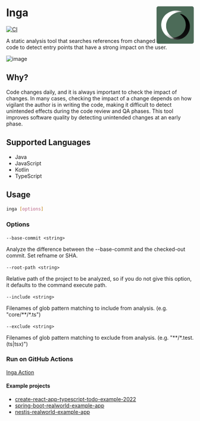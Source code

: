# <img src=".github/logo.png" align="right" width="100"> Inga

[![CI](https://github.com/seachicken/inga/actions/workflows/ci.yml/badge.svg)](https://github.com/seachicken/inga/actions/workflows/ci.yml)

A static analysis tool that searches references from changed code to detect entry points that have a strong impact on the user.

<img width="901" alt="image" src="https://user-images.githubusercontent.com/5178598/201501698-11030115-678b-47ab-a22b-b21e8fc84694.png">

## Why?

Code changes daily, and it is always important to check the impact of changes.
In many cases, checking the impact of a change depends on how vigilant the author is in writing the code, making it difficult to detect unintended effects during the code review and QA phases.
This tool improves software quality by detecting unintended changes at an early phase.

## Supported Languages

- Java
- JavaScript
- Kotlin
- TypeScript

## Usage

```sh
inga [options]
```

### Options

`--base-commit <string>`

Analyze the difference between the --base-commit and the checked-out commit. Set refname or SHA.

`--root-path <string>`

Relative path of the project to be analyzed, so if you do not give this option, it defaults to the command execute path.

`--include <string>`

Filenames of glob pattern matching to include from analysis. (e.g. "core/**/*.ts")

`--exclude <string>`

Filenames of glob pattern matching to exclude from analysis. (e.g. "**/*.test.(ts|tsx)")

### Run on GitHub Actions

[Inga Action](https://github.com/seachicken/inga-action)

#### Example projects

- [create-react-app-typescript-todo-example-2022](https://github.com/seachicken/create-react-app-typescript-todo-example-2022/blob/master/.github/workflows/inga.yml)
- [spring-boot-realworld-example-app](https://github.com/seachicken/spring-boot-realworld-example-app/blob/master/.github/workflows/inga.yml)
- [nestjs-realworld-example-app](https://github.com/seachicken/nestjs-realworld-example-app/blob/prisma/.github/workflows/inga.yml)
